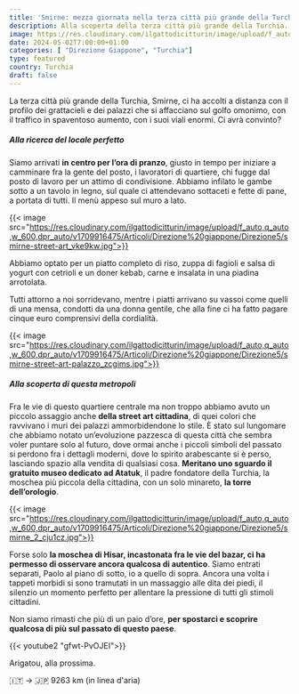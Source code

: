 ```yaml
---
title: 'Smirne: mezza giornata nella terza città più grande della Turchia'
description: Alla scoperta della terza città più grande della Turchia. Smirne, la metropoli che non ti aspetti
image: https://res.cloudinary.com/ilgattodicitturin/image/upload/f_auto,q_auto,w_600,dpr_auto/v1713011125/Articoli/Direzione%20giappone/Direzione5/smirne_ykcryb.jpg
date: 2024-05-02T7:00:00+01:00
categories: [ "Direzione Giappone", "Turchia"]
type: featured  
country: Turchia 
draft: false
---
```


La terza città più grande della Turchia, Smirne, ci ha accolti a distanza con il profilo dei grattacieli e dei palazzi che si affacciano sul golfo omonimo, con il traffico in spaventoso aumento, con i suoi viali enormi. Ci avrà convinto?

##### Alla ricerca del locale perfetto

Siamo arrivati **in centro per l’ora di pranzo**, giusto in tempo per iniziare a camminare fra la gente del posto, i lavoratori di quartiere, chi fugge dal posto di lavoro per un attimo di condivisione.
Abbiamo infilato le gambe sotto a un tavolo in legno, sul quale ci attendevano sottaceti e fette di pane, a portata di tutti. Il menù appeso sul muro a lato.

{{< image src="https://res.cloudinary.com/ilgattodicitturin/image/upload/f_auto,q_auto,w_600,dpr_auto/v1709916475/Articoli/Direzione%20giappone/Direzione5/smirne-street-art_vke9kw.jpg">}}

Abbiamo optato per un piatto completo di riso, zuppa di fagioli e salsa di yogurt con cetrioli e un doner kebab, carne e insalata in una piadina arrotolata. 

Tutti attorno a noi sorridevano, mentre i piatti arrivano su vassoi come quelli di una mensa, condotti da una donna gentile, che alla fine ci ha fatto pagare cinque euro comprensivi della cordialità. 

{{< image src="https://res.cloudinary.com/ilgattodicitturin/image/upload/f_auto,q_auto,w_600,dpr_auto/v1709916475/Articoli/Direzione%20giappone/Direzione5/smirne-street-art-palazzo_zcgims.jpg">}}

##### Alla scoperta di questa metropoli

Fra le vie di questo quartiere centrale ma non troppo abbiamo avuto un piccolo assaggio anche **della street art cittadina**, di quei colori che ravvivano i muri dei palazzi ammorbidendone lo stile.
È stato sul lungomare che abbiamo notato un’evoluzione pazzesca di questa città che sembra voler puntare solo al futuro, dove ormai anche i piccoli simboli del passato si perdono fra i dettagli moderni, dove lo spirito arabescante si è perso, lasciando spazio alla vendita di qualsiasi cosa. 
**Meritano uno sguardo il gratuito museo dedicato ad Atatuk**, il padre fondatore della Turchia, la moschea più piccola della cittadina, con un solo minareto, **la torre dell’orologio**. 

{{< image src="https://res.cloudinary.com/ilgattodicitturin/image/upload/f_auto,q_auto,w_600,dpr_auto/v1709916475/Articoli/Direzione%20giappone/Direzione5/smirne_2_cju1cz.jpg">}}

Forse solo **la moschea di Hisar, incastonata fra le vie del bazar, ci ha permesso di osservare ancora qualcosa di autentico**. Siamo entrati separati, Paolo al piano di sotto, io a quello di sopra. Ancora una volta i tappeti morbidi si sono tramutati in un massaggio alle dita dei piedi, il silenzio un momento perfetto per allentare la pressione di tutti gli stimoli cittadini. 

Non siamo rimasti che più di un paio d’ore, **per spostarci e scoprire qualcosa di più sul passato di questo paese**. 

{{< youtube2 "gfwt-PvOJEI">}}

Arigatou, alla prossima.

🇮🇹 → 🇯🇵 9263 km (in linea d'aria)
